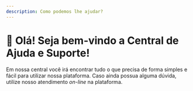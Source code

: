 ```yaml
---
description: Como podemos lhe ajudar?
---
```


# 🙋 Olá! Seja bem-vindo a Central de Ajuda e Suporte!

Em nossa central você irá encontrar tudo o que precisa de forma simples e fácil para utilizar nossa plataforma. Caso ainda possua alguma dúvida, utilize nosso atendimento _on-line_ na plataforma.
